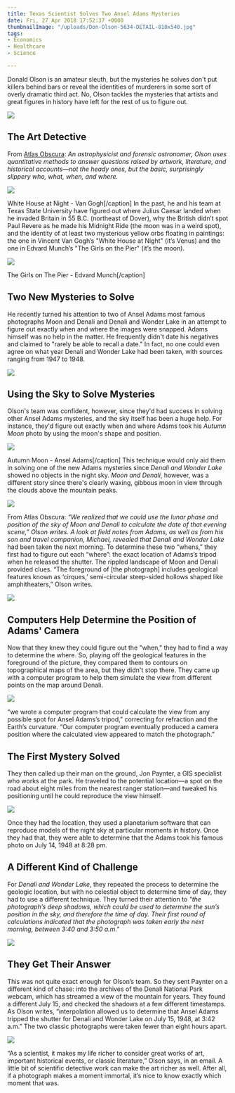 ```yaml
---
title: Texas Scientist Solves Two Ansel Adams Mysteries
date: Fri, 27 Apr 2018 17:52:37 +0000
thumbnailImage: "/uploads/Don-Olson-5634-DETAIL-810x540.jpg"
tags:
- Economics
- Healthcare
- Science

---
```

Donald Olson is an amateur sleuth, but the mysteries he solves don't put killers behind bars or reveal the identities of murderers in some sort of overly dramatic third act. No, Olson tackles the mysteries that artists and great figures in history have left for the rest of us to figure out. 

[![](http://newsattorneys.staging.wpengine.com/wp-content/uploads/2018/04/Don-Olson-5634-DETAIL-1024x683.jpg)](http://newsattorneys.staging.wpengine.com/wp-content/uploads/2018/04/Don-Olson-5634-DETAIL.jpg)

## The Art Detective

From [Atlas Obscura](https://www.atlasobscura.com/articles/ansel-adams-mystery-astronomy): _An astrophysicist and forensic astronomer, Olson uses quantitative methods to answer questions raised by artwork, literature, and historical accounts—not the heady ones, but the basic, surprisingly slippery who, what, when, and where._

[![](http://newsattorneys.staging.wpengine.com/wp-content/uploads/2018/04/white-house-at-night-1024x850.jpg)](http://newsattorneys.staging.wpengine.com/wp-content/uploads/2018/04/white-house-at-night.jpg) 

White House at Night - Van Gogh\[/caption\] In the past, he and his team at Texas State University have figured out where Julius Caesar landed when he invaded Britain in 55 B.C. (northeast of Dover), why the British didn’t spot Paul Revere as he made his Midnight Ride (the moon was in a weird spot), and the identity of at least two mysterious yellow orbs floating in paintings: the one in Vincent Van Gogh’s "White House at Night" (it’s Venus) and the one in Edvard Munch’s "The Girls on the Pier" (it’s the moon).

[![](http://newsattorneys.staging.wpengine.com/wp-content/uploads/2018/04/the_girls_on_the_pier_1901.jpg)](http://newsattorneys.staging.wpengine.com/wp-content/uploads/2018/04/the_girls_on_the_pier_1901.jpg) 

The Girls on The Pier - Edvard Munch\[/caption\]

## Two New Mysteries to Solve

He recently turned his attention to two of Ansel Adams most famous photographs Moon and Denali and Denali and Wonder Lake in an attempt to figure out exactly when and where the images were snapped. Adams himself was no help in the matter. He frequently didn't date his negatives and claimed to "rarely be able to recall a date." In fact, no one could even agree on what year Denali and Wonder Lake had been taken, with sources ranging from 1947 to 1948. 

[![](http://newsattorneys.staging.wpengine.com/wp-content/uploads/2018/04/ansel-adams.jpg)](http://newsattorneys.staging.wpengine.com/wp-content/uploads/2018/04/ansel-adams.jpg)

## Using the Sky to Solve Mysteries

Olson's team was confident, however, since they'd had success in solving other Ansel Adams mysteries, and the sky itself has been a huge help. For instance, they'd figure out exactly when and where Adams took his _Autumn Moon_ photo by using the moon's shape and position.

[![](http://newsattorneys.staging.wpengine.com/wp-content/uploads/2018/04/ansel_adams_autumn_moon.jpg)](http://newsattorneys.staging.wpengine.com/wp-content/uploads/2018/04/ansel_adams_autumn_moon.jpg) 

Autumn Moon - Ansel Adams\[/caption\] This technique would only aid them in solving one of the new Adams mysteries since _Denali and Wonder Lake_ showed no objects in the night sky. _Moon and Denali_, however, was a different story since there's clearly waxing, gibbous moon in view through the clouds above the mountain peaks. 

[![](http://newsattorneys.staging.wpengine.com/wp-content/uploads/2018/04/moon-and-denali-1024x767.jpg)](http://newsattorneys.staging.wpengine.com/wp-content/uploads/2018/04/moon-and-denali.jpg) 

From Atlas Obscura: _“We realized that we could use the lunar phase and position of the sky of Moon and Denali to calculate the date of that evening scene,” Olson writes. A look at field notes from Adams, as well as from his son and travel companion, Michael, revealed that Denali and Wonder Lake_ had been taken the next morning. To determine these two “whens,” they first had to figure out each “where”: the exact location of Adams’s tripod when he released the shutter. The rippled landscape of Moon and Denali provided clues. “The foreground of \[the photograph\] includes geological features known as ‘cirques,’ semi-circular steep-sided hollows shaped like amphitheaters,” Olson writes. 

[![](http://newsattorneys.staging.wpengine.com/wp-content/uploads/2018/04/Ansel-Adams-tripod-car.jpg)](http://newsattorneys.staging.wpengine.com/wp-content/uploads/2018/04/Ansel-Adams-tripod-car.jpg)

## Computers Help Determine the Position of Adams' Camera

Now that they knew they could figure out the "when," they had to find a way to determine the where. So, playing off the geological features in the foreground of the picture, they compared them to contours on topographical maps of the area, but they didn't stop there. They came up with a computer program to help them simulate the view from different points on the map around Denali. 

[![](http://newsattorneys.staging.wpengine.com/wp-content/uploads/2018/04/denali-contour-map.jpg)](http://newsattorneys.staging.wpengine.com/wp-content/uploads/2018/04/denali-contour-map.jpg) 

“we wrote a computer program that could calculate the view from any possible spot for Ansel Adams’s tripod,” correcting for refraction and the Earth’s curvature. “Our computer program eventually produced a camera position where the calculated view appeared to match the photograph.”

## The First Mystery Solved

They then called up their man on the ground, Jon Paynter, a GIS specialist who works at the park. He traveled to the potential location—a spot on the road about eight miles from the nearest ranger station—and tweaked his positioning until he could reproduce the view himself. 

[![](http://newsattorneys.staging.wpengine.com/wp-content/uploads/2018/04/planetarium-people.jpg)](http://newsattorneys.staging.wpengine.com/wp-content/uploads/2018/04/planetarium-people.jpg) 

Once they had the location, they used a planetarium software that can reproduce models of the night sky at particular moments in history. Once they had that, they were able to determine that the Adams took his famous photo on July 14, 1948 at 8:28 pm.

## A Different Kind of Challenge

For _Denali and Wonder Lake_, they repeated the process to determine the geologic location, but with no celestial object to determine time of day, they had to use a different technique. They turned their attention to _"the photograph’s deep shadows, which could be used to determine the sun’s position in the sky, and therefore the time of day. Their first round of calculations indicated that the photograph was taken early the next morning, between 3:40 and 3:50 a.m."_ 

[![](http://newsattorneys.staging.wpengine.com/wp-content/uploads/2018/04/denali-webcam.jpg)](http://newsattorneys.staging.wpengine.com/wp-content/uploads/2018/04/denali-webcam.jpg)

## They Get Their Answer

This was not quite exact enough for Olson’s team. So they sent Paynter on a different kind of chase: into the archives of the Denali National Park webcam, which has streamed a view of the mountain for years. They found a different July 15, and checked the shadows at a few different timestamps. As Olson writes, “interpolation allowed us to determine that Ansel Adams tripped the shutter for Denali and Wonder Lake on July 15, 1948, at 3:42 a.m.” The two classic photographs were taken fewer than eight hours apart. 

[![](http://newsattorneys.staging.wpengine.com/wp-content/uploads/2018/04/donald-olson-book-cover.jpg)](http://newsattorneys.staging.wpengine.com/wp-content/uploads/2018/04/donald-olson-book-cover.jpg) 

“As a scientist, it makes my life richer to consider great works of art, important historical events, or classic literature,” Olson says, in an email. A little bit of scientific detective work can make the art richer as well. After all, if a photograph makes a moment immortal, it’s nice to know exactly which moment that was.